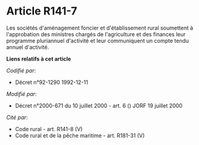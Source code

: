 # Article R141-7

Les sociétés d'aménagement foncier et d'établissement rural soumettent à l'approbation des ministres chargés de l'agriculture
et des finances leur programme pluriannuel d'activité et leur communiquent un compte tendu annuel d'activité.

**Liens relatifs à cet article**

_Codifié par_:

  - Décret n°92-1290 1992-12-11

_Modifié par_:

  - Décret n°2000-671 du 10 juillet 2000 - art. 6 () JORF 19 juillet 2000

_Cité par_:

  - Code rural - art. R141-8 (V)
  - Code rural et de la pêche maritime - art. R181-31 (V)
